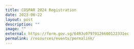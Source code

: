```yaml
---
title: COSPAR 2024 Registration
date: 2023-06-22
layout: post
description: ""
image: ""
external: https://form.gov.sg/6493c07970126600122331ec
permalink: /resources/events/permalink/
---
```

